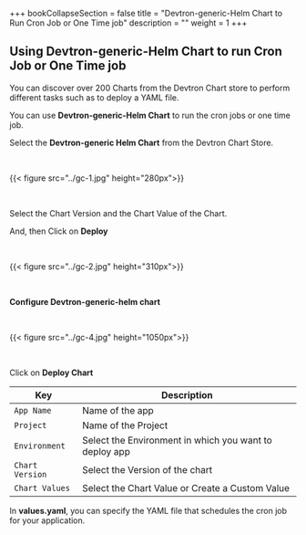 +++
bookCollapseSection = false
title = "Devtron-generic-Helm Chart to Run Cron Job or One Time job"
description = ""
weight = 1
+++



## Using Devtron-generic-Helm Chart to run Cron Job or One Time job

You can discover over 200 Charts from the Devtron Chart store to perform different tasks such as to deploy a YAML file.


You can use **Devtron-generic-Helm Chart** to run the cron jobs or one time job. 


Select the **Devtron-generic Helm Chart** from the Devtron Chart Store.

&nbsp;&nbsp;

{{< figure src="../gc-1.jpg" height="280px">}}

&nbsp;&nbsp;

Select the Chart Version and the Chart Value of the Chart.


And, then Click on **Deploy** 

&nbsp;&nbsp;

{{< figure src="../gc-2.jpg" height="310px">}}

&nbsp;&nbsp;

**Configure Devtron-generic-helm chart** 

&nbsp;&nbsp;

{{< figure src="../gc-4.jpg" height="1050px">}}

&nbsp;&nbsp;

Click on **Deploy Chart**

Key | Description
----|----
`App Name` | Name of the app
`Project` | Name of the Project 
`Environment` |Select the Environment in which you want to deploy app
`Chart Version` | Select the Version of the chart 
`Chart Values`  | Select the Chart Value or Create a Custom Value 

In **values.yaml**, you can specify the YAML file that schedules the cron job for your application.

<br />

